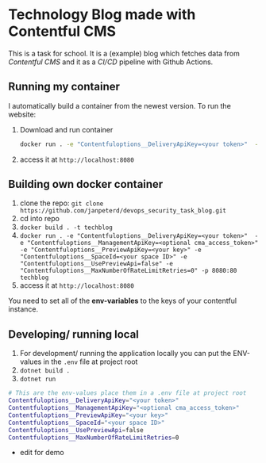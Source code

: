 # Technology Blog made with Contentful CMS

This is a task for school. It is a (example) blog which fetches data from _Contentful CMS_ and it as a _CI/CD_ pipeline with Github Actions.

## Running my container

I automatically build a container from the newest version. To run the website:

1. Download and run container

   ```bash
   docker run . -e "Contentfuloptions__DeliveryApiKey=<your token>"  -e "Contentfuloptions__ManagementApiKey=<optional cma_access_token>" -e "Contentfuloptions__PreviewApiKey=<your key>" -e "Contentfuloptions__SpaceId=<your space ID>" -e "Contentfuloptions__UsePreviewApi=false" -e "Contentfuloptions__MaxNumberOfRateLimitRetries=0" -p 8080:80 janpeterd/aspnet-techblog
   ```

2. access it at `http://localhost:8080`

## Building own docker container

1. clone the repo: `git clone https://github.com/janpeterd/devops_security_task_blog.git`
2. cd into repo
3. `docker build . -t techblog`
4. `docker run . -e "Contentfuloptions__DeliveryApiKey=<your token>"  -e "Contentfuloptions__ManagementApiKey=<optional cma_access_token>" -e "Contentfuloptions__PreviewApiKey=<your key>" -e "Contentfuloptions__SpaceId=<your space ID>" -e "Contentfuloptions__UsePreviewApi=false" -e "Contentfuloptions__MaxNumberOfRateLimitRetries=0" -p 8080:80 techblog`
5. access it at `http://localhost:8080`

You need to set all of the **env-variables** to the keys of your contentful instance.

## Developing/ running local

1. For development/ running the application locally you can put the ENV-values in the `.env` file at project root
2. `dotnet build .`
3. `dotnet run`

```bash
# This are the env-values place them in a .env file at project root
Contentfuloptions__DeliveryApiKey="<your token>"
Contentfuloptions__ManagementApiKey="<optional cma_access_token>"
Contentfuloptions__PreviewApiKey="<your key>"
Contentfuloptions__SpaceId="<your space ID>"
Contentfuloptions__UsePreviewApi=false
Contentfuloptions__MaxNumberOfRateLimitRetries=0
```

- edit for demo
